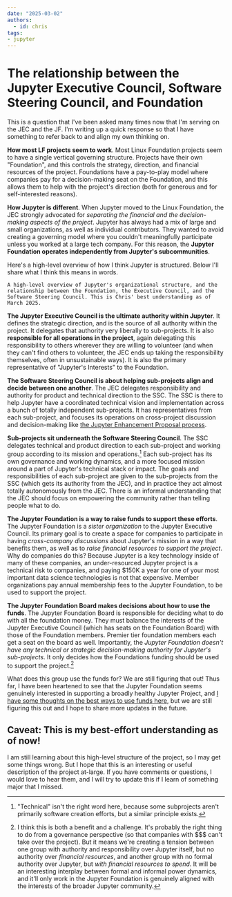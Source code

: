 ```yaml
---
date: "2025-03-02"
authors:
  - id: chris
tags:
- jupyter
---
```


# The relationship between the Jupyter Executive Council, Software Steering Council, and Foundation

This is a question that I've been asked many times now that I'm serving on the JEC and the JF. I'm writing up a quick response so that I have something to refer back to and align my own thinking on.

**How most LF projects seem to work**. Most Linux Foundation projects seem to have a single vertical governing structure. Projects have their own "Foundation", and this controls the strategy, direction, and financial resources of the project. Foundations have a pay-to-play model where companies pay for a decision-making seat on the Foundation, and this allows them to help with the project's direction (both for generous and for self-interested reasons).

**How Jupyter is different**. When Jupyter moved to the Linux Foundation, the JEC strongly advocated for _separating the financial and the decision-making aspects of the project_. Jupyter has always had a mix of large and small organizations, as well as individual contributors. They wanted to avoid creating a governing model where you couldn't meaningfully participate unless you worked at a large tech company. For this reason, the **Jupyter Foundation operates independently from Jupyter's subcommunities**.

Here's a high-level overview of how I think Jupyter is structured. Below I'll share what I think this means in words.

```{figure} ./images/jupyter-foundation-structure.svg
A high-level overview of Jupyter's organizational structure, and the relationship between the Foundation, the Executive Council, and the Software Steering Council. This is Chris' best understanding as of March 2025.
```

**The Jupyter Executive Council is the ultimate authority within Jupyter**. It defines the strategic direction, and is the source of all authority within the project. It delegates that authority very liberally to sub-projects. It is also **responsible for all operations in the project**, again delegating this responsibility to others wherever they are willing to volunteer (and when they can't find others to volunteer, the JEC ends up taking the responsibility themselves, often in unsustainable ways). It is also the primary representative of "Jupyter's Interests" to the Foundation.

**The Software Steering Council is about helping sub-projects align and decide between one another**. The JEC delegates responsibility and authority for product and technical direction to the SSC. The SSC is there to help Jupyter have a coordinated technical vision and implementation across a bunch of totally independent sub-projects. It has representatives from each sub-project, and focuses its operations on cross-project discussion and decision-making like [the Jupyter Enhancement Proposal process](https://jupyter.org/enhancement-proposals/).

**Sub-projects sit underneath the Software Steering Council**. The SSC delegates technical and product direction to each sub-project and working group according to its mission and operations.[^tech] Each sub-project has its own governance and working dynamics, and a more focused mission around a part of Jupyter's technical stack or impact. The goals and responsibilities of each sub-project are given to the sub-projects from the SSC (which gets its authority from the JEC), and in practice they act almost totally autonomously from the JEC. There is an informal understanding that the JEC should focus on empowering the community rather than telling people what to do.

[^tech]: "Technical" isn't the right word here, because some subprojects aren't primarily software creation efforts, but a similar principle exists.

**The Jupyter Foundation is a way to raise funds to support these efforts**. The Jupyter Foundation is a _sister organization_ to the Jupyter Executive Council. Its primary goal is to create a space for companies to participate in having _cross-company discussions_ about Jupyter's mission in a way that benefits them, as well as to _raise financial resources to support the project_. Why do companies do this? Because Jupyter is a key technology inside of many of these companies, an under-resourced Jupyter project is a technical risk to companies, and paying $150K a year for one of your most important data science technologies is not that expensive. Member organizations pay annual membership fees to the Jupyter Foundation, to be used to support the project.

**The Jupyter Foundation Board makes decisions about how to use the funds**. The Jupyter Foundation Board is responsible for deciding what to do with all the foundation money. They must balance the interests of the Jupyter Executive Council (which has seats on the Foundation Board) with those of the Foundation members. Premier tier foundation members each get a seat on the board as well. Importantly, the _Jupyter Foundation doesn't have any technical or strategic decision-making authority for Jupyter's sub-projects_. It only decides how the Foundations funding should be used to support the project.[^funding]

[^funding]: I think this is both a benefit and a challenge. It's probably the right thing to do from a governance perspective (so that companies with $$$ can't take over the project). But it means we're creating a tension between one group with authority and responsibility over Jupyter itself, but no authority over _financial resources_, and another group with no formal authority over Jupyter, but _with financial resources to spend_. It will be an interesting interplay between formal and informal power dynamics, and it'll only work in the Jupyter Foundation is genuinely aligned with the interests of the broader Jupyter community.

What does this group use the funds for? We are still figuring that out! Thus far, I have been heartened to see that the Jupyter Foundation seems genuinely interested in supporting a broadly healthy Jupyter Project, and [I have some thoughts on the best ways to use funds here](./os-support.md), but we are still figuring this out and I hope to share more updates in the future.

## Caveat: This is my best-effort understanding as of now!

I am still learning about this high-level structure of the project, so I may get some things wrong. But I hope that this is an interesting or useful description of the project at-large. If you have comments or questions, I would love to hear them, and I will try to update this if I learn of something major that I missed.


